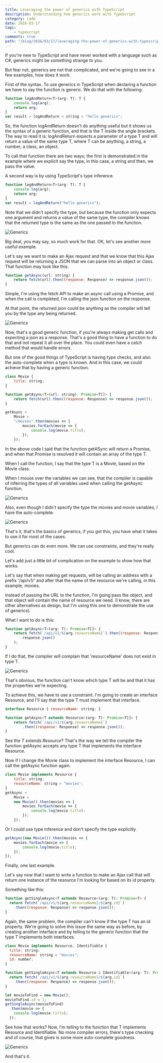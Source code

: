 ```yaml
---
title: Leveraging the power of generics with TypeScript
description: Understanding how generics work with TypeScript
category: code
date: 2016-03-17
tags: 
    - typescript
comments: true
path: "/blog/2016/03/17/leveraging-the-power-of-generics-with-typescript"
---
```


If you're new to TypeScript and have never worked with a language such as C#, generics might be something strange to you.

But fear not, generics are not that complicated, and we're going to see in a few examples, how does it work.

First of the syntax. To use generics in TypeScript when declaring a function we have to say the function is generic. We do that with the following:

```js
function logAndReturn<T>(arg: T): T {
    console.log(arg);
    return arg;
}
var result = logAndReturn < string > "hello generics";
```

So, the function logAndReturn doesn't do anything useful but it shows us the syntax of a generic function, and that is the T inside the angle brackets. The way to read it is: logAndReturn expects a parameter of a type T and will return a value of the same type T, where T can be anything, a string, a number, a class, an object.

To call that function there are two ways; the first is demonstrated in the example where we explicit say the type, in this case, a string and then, we pass the value.

A second way is by using TypeScript's type inference.

```js
function logAndReturn<T>(arg: T): T {
    console.log(arg);
    return arg;
}
var result = logAndReturn("hello generics");
```

Note that we didn't specify the type, but because the function only expects one argument and returns a value of the same type, the compiler knows that the returned type is the same as the one passed to the function.

![Generics](generics-01.png)

Big deal, you may say, so much work for that. OK, let's see another more useful example.

Let's say we want to make an Ajax request and that we know that this Ajax request will be returning a JSON that we can parse into an object or class. That function may look like this:

```js
function getAsync(url: string) {
    return fetch(url).then((response: Response) => response.json());
}
```

Simple, I'm using the fetch API to make an async call using a Promise, and when the call is completed, I'm calling the json function on the response.

At that point, the returned json could be anything as the compiler will tell you by the type any being returned.

![Generics](generics-02.png)

Now, that's a good generic function, if you're always making get calls and expecting a json as a response. That's a good thing to have a function to do that and not repeat it all over the place. You could even have a catch method that would handle errors.

But one of the good things of TypeScript is having type checks, and also the auto-complete when a type is known. And in this case, we could achieve that by having a generic function.

```js
class Movie {
    title: string;
}

function getAsync<T>(url: string): Promise<T[]> {
    return fetch(url).then((response: Response) => response.json());
}

getAsync <
    Movie >
    "/movies".then(movies => {
        movies.forEach(movie => {
            console.log(movie.title);
        });
    });
```

In the above code I said that the function getASync will return a Promise, and when that Promise is resolved it will contain an array of the type T.

When I call the function, I say that the type T is a Movie, based on the Movie class.

When I mouse over the variables we can see, that the compiler is capable of inferring the types of all variables used when calling the getAsync function.

![Generics](generics-03.png)

Also, even though I didn't specify the type the movies and movie variables, I have the auto-complete.

![Generics](generics-04.png)

That's it, that's the basics of generics, if you got this, you have what it takes to use it for most of the cases.

But generics can do even more. We can use constraints, and they're really cool.

Let's add just a little bit of complication on the example to show how that works.

Let's say that when making get requests, will be calling an address with a prefix '/api/v1/' and after that the name of the resource we're calling, in this example, movies.

Instead of passing the URL to the function, I'm going pass the object, and that object will contain the name of resource we need. (I know, there are other alternatives as design, but I'm using this one to demonstrate the use of generics).

What I want to do is this:

```js
function getAsync<T>(arg: T): Promise<T[]> {
    return fetch(`/api/v1/${arg.resourceName}`).then((response: Response) =>
        response.json()
    );
}
```

If I do that, the compiler will complain that 'resourceName' does not exist in type T.

![Generics](generics-05.png)

That's obvious, the function can't know which type T will be and that it has the properties we're expecting.

To achieve this, we have to use a constraint. I'm going to create an interface Resource, and I'll say that the type T must implement that interface.

```js
interface Resource { resourceName: string; }

function getAsync<T extends Resource>(arg: T): Promise<T[]> {
    return fetch(`/api/v1/${arg.resourceName}`)
        .then((response: Response) => response.json());
}
```

See the _T extends Resource_? That's the way we tell the compiler the function getAsync accepts any type T that implements the interface Resource.

Now if I change the Movie class to implement the interface Resource, I can call the getAsync function again.

```js
class Movie implements Resource {
    title: string;
    resourceName: string = "movies";
}
getAsync <
    Movie >
    new Movie().then(movies => {
        movies.forEach(movie => {
            console.log(movie.title);
        });
    });
```

Or I could use type inference and don't specify the type explicitly.

```js
getAsync(new Movie()).then(movies => {
    movies.forEach(movie => {
        console.log(movie.title);
    });
});
```

Finally, one last example.

Let's say now that I want to write a function to make an Ajax call that will return one instance of the resource I'm looking for based on its id property.

Something like this:

```js
function getSingleAsync<T extends Resource>(arg: T): Promise<T> {
  return fetch(`/api/v1/${arg.resourceName}/${arg.id}`)
    .then((response: Response) => response.json());
}
```

Again, the same problem, the compiler can't know if the type T has an id property. We're going to solve this issue the same way as before, by creating another interface and by telling to the generic function that the type T implements both interfaces.

```js
class Movie implements Resource, Identifiable {
  title: string;
  resourceName: string = "movies";
  id: number;
}

function getSingleAsync<T extends Resource & Identifiable>(arg: T): Promise<T> {
  return fetch(`/api/v1/${arg.resourceName}/${arg.id}`)
    .then((response: Response) => response.json());
}

let movieToFind = new Movie();
movieToFind.id = 1;
getSingleAsync(movieToFind)
  .then(movie => {
    console.log(movie.title);
  });
```

See how that works? Now, I'm telling to the function that T implements Resource and Identifiable. No more compiler errors, there's type checking and of course, that gives is some more auto-complete goodness.

![Generics](generics-06.png)

And that's it.
